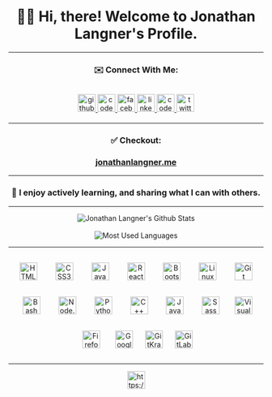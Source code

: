 
<div align="center"><summary align="center"> <h1> 👋🙂 Hi, there! Welcome to Jonathan Langner's Profile.</h1> </summary></div>
<body>
   <hr></hr>
   <div align="center">
    <h3> ✉️ Connect With Me:</h3>
   </div>
  <div align="center">
      <a href="https://github.com/jonathanlangner" target="_blank">
      <img title="github" src="https://img.shields.io/badge/github-orange.svg?&style=flat-for-the-badge&logo=github&logoColor=white" height="35px"                  alt="github" style="margin-bottom: 0.5rem;" margin-top:1rem; />
      </a>
      <a href="https://www.codewars.com/users/Jonathan%20Langner" target="_blank">
      <img title="codewars" src="https://img.shields.io/badge/codewars-B1361E.svg?&style=flat-for-the-badge&logo=codewars" height="35px"                  alt="codewars" style="margin-bottom: 0.5rem;" margin-top:1rem; />
      </a>
      <a href="https://www.facebook.com/jonathan.langner.12" target="_blank">
      <img title="facebook" src="https://img.shields.io/badge/facebook-%232E87FB.svg?&style=flat-for-the-badge&logo=facebook&logoColor=white" height="35px"       alt=facebook style="margin-bottom: 0.5rem;" margin-top:1rem; />
      </a>
      <a href="https://linkedin.com/in/jonathan-langner" target="_blank">
      <img title="linkedin" src="https://img.shields.io/badge/linkedin-%231E77B5.svg?&style=flat-for-the-badge&logo=linkedin&logoColor=white" height="35px"     alt=linkedin style="margin-bottom: 0.5rem;" margin-top:1rem;/>
      </a>
      <a href="https://codepen.com/jonlangner" target="_blank">
    <img title="codepen" src="https://img.shields.io/badge/codepen-brightgreen.svg?&style=flat-for-the-badge&logo=codepen&logoColor=white" height="35px"          alt=codepen style="margin-bottom: 0.5rem;" margin-top:1rem; />
    </a> 
      <a href="https://twitter.com/jonlangner1" target="_blank">
      <img title="Twitter" src="https://img.shields.io/badge/twitter-%2300acee.svg?&style=flat-for-the-badge&logo=twitter&logoColor=white" height="35px"
      alt="twitter" style="margin-bottom: 0.5rem; margin-top:1rem;" />
    </a>  
  </div>

  <hr></hr>
    <div align="center">
        <h3>✅  Checkout: </h3>
        <h3> <a title="https://jonathanlangner.me/" href="https://jonathanlangner.me/">jonathanlangner.me</a></h3>  
    </div>
     <hr></hr>
     <div align="center">
      <h3>🌳 I enjoy actively learning, and sharing what I can with others.  </h3>
    </div>
    <hr></hr>
    <div align="center">
      <img title="Jonathan Langner's Github Stats" src="https://github-readme-stats.vercel.app/api?username=jonathanlangner&theme=vue&show_icons=true">
      <br></br>
      <img title="Most Used Languages" src="https://github-readme-stats.vercel.app/api/top-langs/?username=jonathanlangner&langs_count=8">
    <hr></hr>
  <div align="center">  
      <img title="HTML5" style="margin: 1rem" src="https://img.shields.io/badge/-HTML5-E34F26?logo=HTML5&logoColor=white" alt="HTML5" height="35px" />
      <img title="CSS3" style="margin: 1rem" src="https://img.shields.io/badge/-CSS 3-1572B6?logo=CSS3&logoColor=white" alt="CSS3" height="35px" /> 
      <img title="JavaScript" style="margin: 1rem" src="https://img.shields.io/badge/-JavaScript-F7DF1E?logo=JavaScript&logoColor=black" alt="JavaScript" height="35px" />
      <img title="React" style="margin: 1rem" src="https://img.shields.io/badge/-React-61DAFB?logo=React&logoColor=black" alt="React" height="35px" />  
      <img title="BootStrap"style="margin: 1rem" src="https://img.shields.io/badge/-BootStrap-7952B3?logo=BootStrap&logoColor=white" alt="Bootstrap" height="35px" />
      <img title="Linux" style="margin: 1rem" src="https://img.shields.io/badge/-Linux-sucesss?logo=Linux&logoColor=white" alt="Linux" height="35px" />
      <img title="Git" style="margin: 1rem" src="https://img.shields.io/badge/-Git-yellowgreen?logo=Git&logoColor=white" alt="Git" height="35px" />  
      <img title="Bash" style="margin: 1rem" src="https://img.shields.io/badge/-Bash-teal?logo=GNUBash&logoColor=white" alt="Bash" height="35px" /> 
      <img title="Node.js" style="margin: 1rem" src="https://img.shields.io/badge/-Node.js-green?logo=Node.js&logoColor=black" alt="Node.js" height="35px" />  
      <img title="Python" style="margin: 1rem" src="https://img.shields.io/badge/-Python-blue?logo=Python&logoColor=white" alt="Python" height="35px" /> 
      <img title="C++" style="margin: 1rem" src="https://img.shields.io/badge/-C++-purple?logo=C%2b%2b&logoColor=white" alt="C++" height="35px" />  
      <img title="Java" style="margin: 1rem" src="https://img.shields.io/badge/-Java-orange?logo=OpenJDK&logoColor=black" alt="Java" height="35px" />
      <img title="Sass" style="margin: 1rem" src="https://img.shields.io/badge/-Sass-CC6699?logo=Sass&logoColor=white" alt="Sass" height="35px" />
      <img title="Visual Studio Code" style="margin: 10px" src="https://img.shields.io/badge/-Visual Studio Code-007ACC?logo=VisualStudioCode&logoColor=white" alt="Visual Studio Code" height="35px" />
      <img title="Firefox" style="margin: 1rem" src="https://img.shields.io/badge/-Firefox-orange?logo=Firefox&logoColor=black" alt="Firefox" height="35px" />
      <img title="Google Chrome"style="margin: 10px" src="https://img.shields.io/badge/-Google Chrome-4285F4?logo=GoogleChrome&logoColor=white" alt="Google Chrome" height="35px" />
      <img title="GitKraken"style="margin: 10px" src="https://img.shields.io/badge/-GitKraken-179287?logo=GitKraken&logoColor=white" alt="GitKraken" height="35px" />   
      <img title="GitLab"style="margin: 10px" src="https://img.shields.io/badge/-GitLab-4285F4?logo=GitLab&logoColor=white" alt="GitLab" height="35px" />               
  </div>
  <hr></hr>
<div align="center">
            <a href="https://www.buymeacoffee.com/jonlangner" target="_blank" style="display: inline-block;">
                <img title="https://www.buymeacoffee.com/jonlangner"
                    src="https://img.shields.io/badge/-Donate: Buy Me a Coffee-0540B0?logo=BuyMeACoffee&logoColor=white&style=flat" 
                    height="35px"
                />
            </a>
  </div>
  <br/>  
  
</body>
